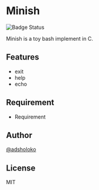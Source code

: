 # Minish

![Badge Status](https://ci-as-a-service)

Minish is a toy bash implement in C.

## Features

- exit
- help
- echo

## Requirement

- Requirement

## Author

[@adsholoko](https://twitter.com/adsholoko)

## License

MIT
